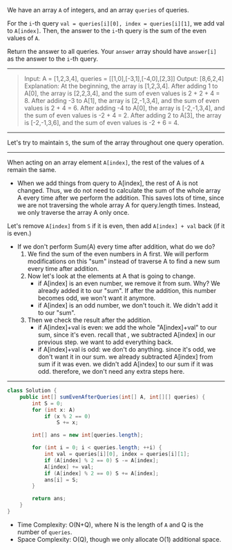 We have an array `A` of integers, and an array `queries` of queries.

For the `i`-th query `val = queries[i][0], index = queries[i][1]`, we add val to `A[index]`.  Then, the answer to the `i`-th query is the sum of the even values of `A`.

Return the answer to all queries.  Your `answer` array should have `answer[i]` as the answer to the `i`-th query.

---

> Input: A = [1,2,3,4], queries = [[1,0],[-3,1],[-4,0],[2,3]]
> Output: [8,6,2,4]
> Explanation: 
> At the beginning, the array is [1,2,3,4].
> After adding 1 to A[0], the array is [2,2,3,4], and the sum of even values is 2 + 2 + 4 = 8.
> After adding -3 to A[1], the array is [2,-1,3,4], and the sum of even values is 2 + 4 = 6.
> After adding -4 to A[0], the array is [-2,-1,3,4], and the sum of even values is -2 + 4 = 2.
> After adding 2 to A[3], the array is [-2,-1,3,6], and the sum of even values is -2 + 6 = 4.

---

Let's try to maintain `S`, the sum of the array throughout one query operation.

---

When acting on an array element `A[index]`, the rest of the values of `A` remain the same.

- When we add things from query to A[index], the rest of A is not changed. Thus, we do not need to
  calculate the sum of the whole array A every time after we perform the addition.
  This saves lots of time, since we are not traversing the whole array A for query.length times.
  Instead, we only traverse the array A only once.

Let's remove `A[index]` from `S` if it is even, then add `A[index] + val` back (if it is even.)

- If we don't perform Sum(A) every time after addition, what do we do?
  1. We find the sum of the even numbers in A first. We will perform modifications on this "sum"
     instead of traverse A to find a new sum every time after addition.
  2. Now let's look at the elements at A that is going to change.
     - if A[index] is an even number, we remove it from sum. Why?
       We already added it to our "sum". If after the addition, this number becomes odd, we won't want it anymore.
     - if A[index] is an odd number, we don't touch it. We didn't add it to our "sum".
  3. Then we check the result after the addition.
     - if A[index]+val is even:
       we add the whole "A[index]+val" to our sum, since it's even.
       recall that , we subtracted A[index] in our previous step. we want to add everything back.
     - if A[index]+val is odd:
       we don't do anything.
       since it's odd, we don't want it in our sum.
       we already subtracted A[index] from sum if it was even.
       we didn't add A[index] to our sum if it was odd.
       therefore, we don't need any extra steps here.

---

```java
class Solution {
    public int[] sumEvenAfterQueries(int[] A, int[][] queries) {
        int S = 0;
        for (int x: A)
            if (x % 2 == 0)
                S += x;

        int[] ans = new int[queries.length];

        for (int i = 0; i < queries.length; ++i) {
            int val = queries[i][0], index = queries[i][1];
            if (A[index] % 2 == 0) S -= A[index];
            A[index] += val;
            if (A[index] % 2 == 0) S += A[index];
            ans[i] = S;
        }

        return ans;
    }
}
```

- Time Complexity: O(N+Q), where N is the length of `A` and Q is the number of `queries`.
- Space Complexity: O(Q), though we only allocate O(1) additional space. 